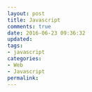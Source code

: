 ```yaml
---
layout: post
title: Javascript
comments: true
date: 2016-06-23 09:36:32
updated:
tags:
- javascript
categories:
- Web
- Javascript
permalink:
---
```

